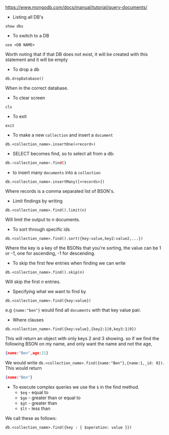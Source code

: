 https://www.mongodb.com/docs/manual/tutorial/query-documents/
- Listing all DB's
```mongosh
show dbs
```
- To switch to a DB
```mongosh
use <DB NAME>
```
Worth noting that if that DB does not exist, it will be created with this statement and it will be empty
- To drop a db
```mongosh
db.dropDatabase()
```
When in the correct database.
- To clear screen
```mongosh
cls
```
- To exit
```
exit
```
- To make a new `collection` and insert a `document`
```mongosh
db.<collection_name>.insertOne(<record>)
```
- SELECT becomes find, so to select all from a db:
```sh
db.<collection_name>.find()
```
- to insert many `documents` into a `collection`
```mongosh
db.<collection_name>.insertMany([<records>])
```
Where records is a comma separated list of BSON's.
- Limit findings by writing
```mongosh
db.<collection_name>.find().limit(n)
```
Will limit the output to $n$ documents.
- To sort through specific ids
```mongosh
db.<collection_name>.find().sort({key:value,key2:value2,...})
```
Where the key is a key of the BSONs that you're sorting, the value can be 1 or -1, one for ascending, -1 for descending.
- To skip the first few entries when finding we can write
```mongosh
db.<collection_name>.find().skip(n)
```
Will skip the first $n$ entries.
- Specifying what we want to find by
```mongosh
db.<collection_name>.find({key:value})
```
e.g `{name:"ben"}` would find all `documents` with that key value pair.
- Where clauses
```mongosh
db.<collection_name>.find({key:value},{key2:1|0,key3:1|0})
```
This will return an object with only keys 2 and 3 showing. so if we find the following BSON on my name, and only want the name and not the age,
```json
{name:"Ben",age:21}
```
We would write `db.<collection_name>.find({name:"Ben"},{name:1,_id: 0})`. This would return
```json
{name:"Ben"}
```
- To execute complex queries we use the `$` in the find method.
	- `$eq` - equal to
	- `$ge` - greater than or equal to
	- `$gt` - greater than
	- `$lt` - less than

We call these as follows:
``` mongosh
db.<collection_name>.find({key : { $operation: value }})
```
